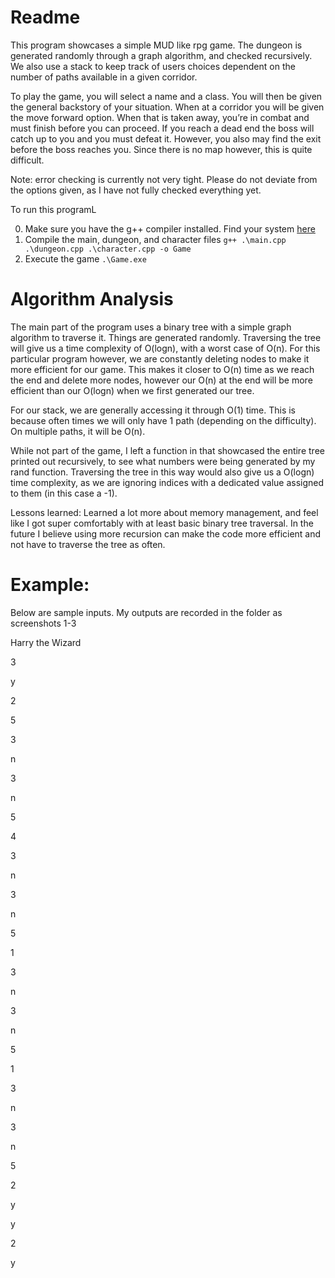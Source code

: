 # Readme

This program showcases a simple MUD like rpg game. The dungeon is generated randomly through a graph algorithm, and checked recursively. We also use a stack to keep track of users choices dependent on the number of paths available in a given corridor. 

To play the game, you will select a name and a class. You will then be given the general backstory of your situation. When at a corridor you will be given the move forward option. When that is taken away, you’re in combat and must finish before you can proceed. If you reach a dead end the boss will catch up to you and you must defeat it. However, you also may find the exit before the boss reaches you. Since there is no map however, this is quite difficult.

Note: error checking is currently not very tight. Please do not deviate from the options given, as I have not fully checked everything yet.

To run this programL

0. Make sure you have the g++ compiler installed. Find your system [here](https://www.mingw-w64.org/downloads/)
1. Compile the main, dungeon, and character files
```g++ .\main.cpp .\dungeon.cpp .\character.cpp -o Game```
2. Execute the game
```.\Game.exe```

# Algorithm Analysis

The main part of the program uses a binary tree with a simple graph algorithm to traverse it. Things are generated randomly. Traversing the tree will give us a time complexity of O(logn), with a worst case of O(n). For this particular program however, we are constantly deleting nodes to make it more efficient for our game. This makes it closer to O(n) time as we reach the end and delete more nodes, however our O(n) at the end will be more efficient than our O(logn) when we first generated our tree.

For our stack, we are generally accessing it through O(1) time. This is because often times we will only have 1 path (depending on the difficulty). On multiple paths, it will be O(n).

While not part of the game, I left a function in that showcased the entire tree printed out recursively, to see what numbers were being generated by my rand function. Traversing the tree in this way would also give us a O(logn) time complexity, as we are ignoring indices with a dedicated value assigned to them (in this case a -1).

Lessons learned: Learned a lot more about memory management, and feel like I got super comfortably with at least basic binary tree traversal. In the future I believe using more recursion can make the code more efficient and not have to traverse the tree as often.

# Example:

Below are sample inputs. My outputs are recorded in the folder as screenshots 1-3

Harry the Wizard

3

y

2

5

3

n

3

n

5

4

3

n

3

n

5

1

3

n

3

n

5

1

3

n

3

n

5

2

y

y

2

y



